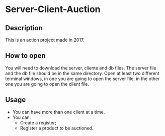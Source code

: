# Server-Client-Auction
## Description
This is an action project made in 2017.
## How to open 
You will need to download the server, cliente and db files. The server file and the db file should be in the same directory.
Open at least two different terminal windows, in one you are going to open the server file, in the other one you are going to open the client file.
## Usage
* You can have more than one client at a time.
* You can:
  * Create a register;
  * Register a product to be auctioned.
